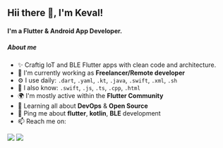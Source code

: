 ## Hii there 👋, I'm Keval!

#### I'm a Flutter & Android App Developer.

##### About me
- ✨ Craftig IoT and BLE Flutter apps with clean code and architecture. 
- 🏢 I'm currently working as **Freelancer/Remote developer**
- ⚙️ I use daily: `.dart`, `.yaml`, `.kt`, `.java`, `.swift`, `.xml`, `.sh`
- 📃 I also know: `.swift`, `.js`, `.ts`, `.cpp`, `.html`
- 🌍 I'm mostly active within the **Flutter Community**
- 🌱 Learning all about **DevOps** & **Open Source**
- 💬 Ping me about **flutter**, **kotlin**, **BLE** development
- 📫 Reach me on: 

[<img src="https://img.shields.io/badge/linkedin-%230077B5.svg?&style=for-the-badge&logo=linkedin&logoColor=white" />](https://www.linkedin.com/in/keval-devani-159a71a9/)
[<img src="https://img.shields.io/badge/-GMAIL-D14836?style=for-the-badge&logo=gmail&logoColor=white" />](mailto:kevaldevani101@gmail.com)


<!--
**keval-devani/keval-devani** is a ✨ _special_ ✨ repository because its `README.md` (this file) appears on your GitHub profile.

Here are some ideas to get you started:

- 🔭 I’m currently working on ...
- 🌱 I’m currently learning DevOps
- 🤔 I’m looking for help with ...
- 💬 Ask me about Flutter, android and
- 📫 How to reach me: ...
- 😄 Pronouns: ...
- ⚡ Fun fact: ...
-->

